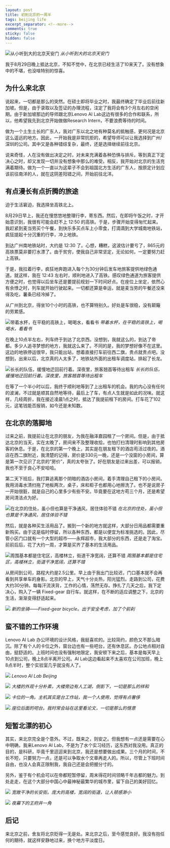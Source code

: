 ```yaml
---
layout: post
title: 初到北京的一周半
tags: beijing life
excerpt_separator: <!--more-->
comments: true
sticky: false
hidden: false
---
```



![从小听到大的北京天安门](/assets/images/2018-09-10/1.jpeg)
_从小听到大的北京天安门_

我于8月29日晚上抵达北京，不知不觉中，在北京已经生活了10来天了。没有想象中的不堪，也没啥特别的惊喜。 <!--more-->


## 为什么来北京

说起来，一切都是那么的突然。在硕士即将毕业之时，我最终确定了毕业后前往新加坡。但是，由于录取以及签证的办理流程，注定了我将会有3个月左右的空闲期。由于新加坡那边的导师跟北京Lenovo AI Lab这边有很多的合作和联系，所以，他希望我先到北京开始做做Research Intern，不要浪费等待的时间。

做为一个土生土长的广东人，我对广东以北之地有种莫名的抵触感，更何况是北京这么遥远的地方。因此，一开始我是非常抗拒的，希望导师可以让我选择到广州/深圳的公司。其中又是各种错综复杂，最终，还是选择继续前往北京。

说来奇怪，人在没有做出决定之时，对未来充满着各种恐惧与排斥。等到真正下定决心之时，却又发现一切并没有想象中那么的难受。相反，我开始对北京的生活充满着期待。做为一个一直以为这辈子不会到祖国北方生活的广东人，按原定计划应该前往南洋的人，就在这阴差阳错之间，开始前往北洋。

## 有点漫长有点折腾的旅途

迫于生活窘迫，我选择坐高铁北上。

8月29日早上，我还在慢悠悠地整理行李，寄东西。然后，在即将午饭之时，才开始意识到，我很有可能会赶不上 12:50 的高铁。于是，步骤开始变得匆忙起来。我赶紧到麦当劳买个午餐，到快乐多买点车上小零食，打滴滴到大学城南地铁站，疯狂提起十分沉重的行李，冲上地铁。

到达广州南地铁站时，大约是 12:30 了。心想，糟糕，这波估计要亏了，865元的高铁票莫非要打水漂了。由于贫穷，使我自己非常坚定，无论如何，一定要努力赶上高铁。

于是，我拉着行李，疯狂地奔跑进入每个为30分钟后发车地旅客提供地绿色通道。就这样，我在 12:43 左右时，顺利地进入了高铁。感叹绿色通道为旅客提供方便之时，也觉得以后坐车还是要提前规划一下时间好点。在座位上坐定，依然心有余悸之时，列车就开始行驶起来。一切都还算是幸运，就是麦当劳的午餐还没来得及吃，薯条已经冷掉了。

从广州到北京，得坐10个小时的高铁，也不算特别久。好处是车很稳，没有颠簸的劳累感。

![带着水杯，在平稳的高铁上，喝喝水，看看书](/assets/images/2018-09-10/2.jpeg)
_带着水杯，在平稳的高铁上，喝喝水，看看书_

在晚上10点半左右，列车终于到达了北京西。没想到，我就这么的，到达了帝都。多少人追寻梦想的地方，我就这么来了。不同的是，我的梦想好像不在这里。这边的地铁停运很早，我只能出站，想着直接打车前往西二旗，贵点就贵点吧。没想到，出来以后，北京真的人太多了，地铁站外面的出租车调度站，排起了长龙。

![长长的队伍，缓慢地迂回前行着。深夜里，旅客翘首等待出租车](/assets/images/2018-09-10/3.jpeg)
_长长的队伍，缓慢地迂回前行着。深夜里，旅客翘首等待出租车_

在等了一个半小时以后，我终于顺利地等到了上出租车的机会。我的内心没有任何的波澜，不过就是顺其自然地等待，最后上了车，有点人生就是如此的况味。就这样，几经周折，我在接近凌晨1点之时，抵达了我提前租下的房间。打车花了102元，这笔钱能否报销，如今还是未知数。

## 在北京的落脚地

过来之前，我提前让在北京的朋友，为我在融泽嘉园租了一个房间。但是，由于抵达北京的当天，实在太晚了，房间来不及整理收拾，也怕打扫清理时影响到其他房客的休息。于是，在北京的第一个晚上，其实是在朋友租下的酒店苟活过夜的。酒店在西二旗附近，我清楚的记得，房价是330元一晚，还是一个没窗的小房间，算是第一次见识了北京的“房价”，真的太夸张了。好在朋友是过来出差，可以报销，我也不至于良心不安哈哈。

第二天下班后，我打算逃离那个阴暗的酒店小房间，着手清理自己租下的小房间。我用消毒水清扫拖了地板两次，桌子，床和柜子也都用心地擦洗了。也不是说房子一开始很脏，就是自己的心里多少有些不安。毕竟要在这地方苟三个月，还是希望房间清洁点为好。

![在北京的住处，虽小但也算是干净通风，居住体验不错](/assets/images/2018-09-10/4.jpeg)
_在北京的住处，虽小但也算是干净通风，居住体验不错_

然后，就是各种买生活用品了。搬到一个新的地方就这样，大部分日用品都需要重新购买。由于这是临时停留，所以各种东西，都是以便宜为标准挑选的。因此，尽管小区门口就有一个大型的超市——永辉超市，我大部分的东西，还是走了淘宝。前前后后，花了大约一周，才算是买齐了基本的生活用品。

![周围基本都是住宅区，高楼林立，街道干净宽阔，还算不错](/assets/images/2018-09-10/5.jpeg)
_周围基本都是住宅区，高楼林立，街道干净宽阔，还算不错_

从房间到公司，路程大约是2.5公里。早上由于我出门比较迟，门口基本就不会再看到共享单车的身影。北京的早上，天气十分炎热，阳光猛烈。走路到公司，花费大约30分钟。每每汗流浃背，工作的心情，荡然无存。挣扎了几天之后，我下定决心，购入了一辆 Fixed-gear 自行车。就这样，在不断的适应调整之下，北京的生活，渐渐变得舒适起来。

![](/assets/images/2018-09-10/6.jpeg)
_新的坐骑——Fixed-gear bicycle。出于安全考虑，加了个前刹_

## 蛮不错的工作环境

Lenovo AI Lab 办公环境的设计风格，我挺喜欢的。比较简约，颜色又不那么暗沉。除了有个人的卡位之外，窗台边也有一些吧台，还有休息区。办公地点相对自由，挺舒适的。上班时间也没有强制地限定，我安顿下来之后，基本是每天早上10点到公司，晚上8点半离开公司。AI Lab这边看起来不太喜欢在公司加班，晚上8点半时，整个实验室几乎就没有人了。

![](/assets/images/2018-09-10/7.jpeg)
_Lenovo AI Lab Beijing_

![](/assets/images/2018-09-10/8.jpeg)
_大楼的外观十分朴素，大楼旁边有人工湖，倒影下，一切是那么的祥和_

![](/assets/images/2018-09-10/9.jpeg)
_卡位的一角。主机其实是台工作站，我一个人使用，觉得有点奢侈_

![](/assets/images/2018-09-10/10.jpeg)
_座位后面的吧台。我时常会站在这里看论文，一切是那么的惬意_

## 短暂北漂的初心

其实，来北京完全是个意外。不过，既来之，则安之。但我想有一点还是需要在心中明确，我来Lenovo AI Lab，不是为了水个实习经历，这东西对我没用。真正的目的，是科研，毕竟千里迢迢来到北京，我还是想要做出成果。三个月的时间，不长不短，只要努力一点，还是可以争取水个文章再走人的。所以，尽管上下班时间自由，也没人会真正限制我，我自己还是会把握分寸的。

另外，鉴于有个机会可以在帝都短暂停留，周末得花时间领略千年古都的魅力。到处走走，在这个大部分中国心中最神秘最繁华的城市里，留下自己的美好回忆。

![](/assets/images/2018-09-10/11.jpeg)
_宽敞干净的长安街。庞大的高楼，宽阔的街道，让人顿感渺小_

![](/assets/images/2018-09-10/12.jpeg)
_夜幕下的王府井一角_

## 后记

来北京之前，舍友将北京贬得一无是处。来北京之后，至今感觉良好。我没有抱任何的期待，就这样安静地过来，换个地方平淡度日。